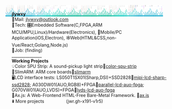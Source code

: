 <img src="jwr-banner-gh.png" style="background:none; border:none; box-shadow:none; margin:-20px;"></img>
<b>jlywxy</b><br>
📧Mail: jlywxy@outlook.com<br>
🔨Tech: 🎛️Embedded Software(C,FPGA,ARM MCU/MPU,Linux)/Hardware(Electronics), 📱Mobile/PC Application(iOS,Electron), 🕸️Web(HTML&CSS,non-Vue/React;Golang,Node.js)<br>
🧰Job: (finding)<br>
_______________<br>
<b>Working Projects</b><br>
💡Color SPU Strip: A sound-pickup light strip🔗<a href="//github.com/jlywxy/color-spu-strip">color-spu-strip</a><br>
🌰SlimARM: ARM core boards🔗<a href="//github.com/jlywxy/slimarm">slimarm</a><br>
🖥LCD interface tests: LS050T1SX01(Sharp,DSI)+SSD2828🔗<a href="//github.com/jlywxy/mipi-lcd-sharp-ssd2828">mipi-lcd-sharp-ssd2828</a>; A030DW01(AUO,RGB8)+FPGA🔗<a href="//github.com/jlywxy/parallel-lcd-auo-fpga">parallel-lcd-auo-fpga</a>; G070VW01(AUO,LVDS)+FPGA🔗<a href="//github.com/jlywxy/lvds-lcd-auo-fpga">lvds-lcd-auo-fpga</a><br>
📝Ax.js: A Web-Frontend HTML-Free Bare-Metal Framework. 🔗<a href="//github.com/jlywxy/ax.js">ax.js</a><br>
⬇️ More projects　　　　　(jwr.gh-x191-v1r5)
